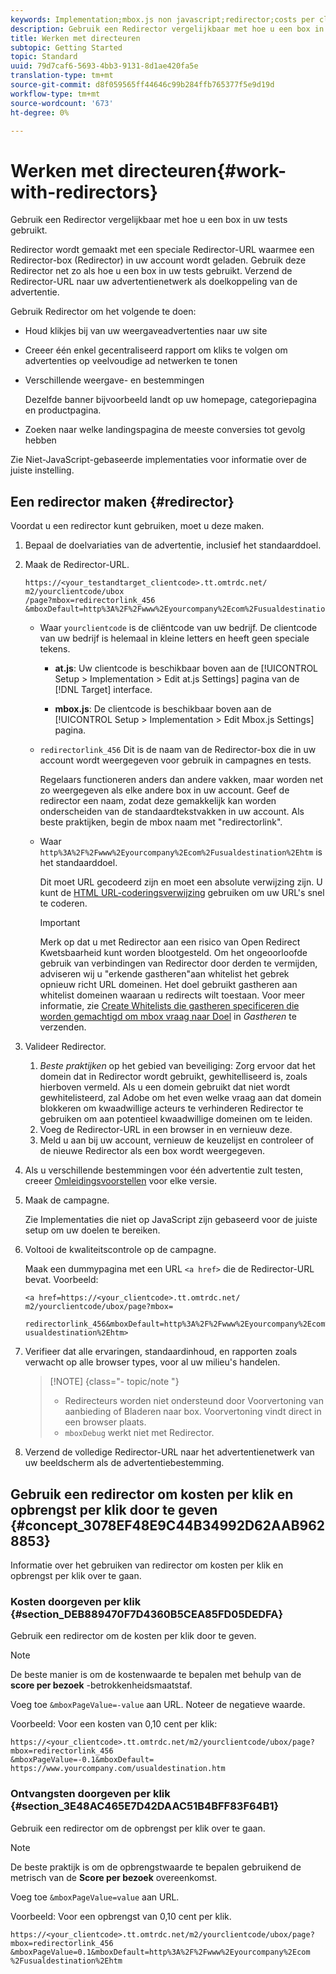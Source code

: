 ```yaml
---
keywords: Implementation;mbox.js non javascript;redirector;costs per click;revenue per click
description: Gebruik een Redirector vergelijkbaar met hoe u een box in uw tests gebruikt.
title: Werken met directeuren
subtopic: Getting Started
topic: Standard
uuid: 79d7caf6-5693-4bb3-9131-8d1ae420fa5e
translation-type: tm+mt
source-git-commit: d8f059565ff44646c99b284ffb765377f5e9d19d
workflow-type: tm+mt
source-wordcount: '673'
ht-degree: 0%

---
```



# Werken met directeuren{#work-with-redirectors}

Gebruik een Redirector vergelijkbaar met hoe u een box in uw tests gebruikt.

Redirector wordt gemaakt met een speciale Redirector-URL waarmee een Redirector-box (Redirector) in uw account wordt geladen. Gebruik deze Redirector net zo als hoe u een box in uw tests gebruikt. Verzend de Redirector-URL naar uw advertentienetwerk als doelkoppeling van de advertentie.

Gebruik Redirector om het volgende te doen:

* Houd klikjes bij van uw weergaveadvertenties naar uw site
* Creeer één enkel gecentraliseerd rapport om kliks te volgen om advertenties op veelvoudige ad netwerken te tonen
* Verschillende weergave- en bestemmingen

   Dezelfde banner bijvoorbeeld landt op uw homepage, categoriepagina en productpagina.

* Zoeken naar welke landingspagina de meeste conversies tot gevolg hebben

Zie Niet-JavaScript-gebaseerde implementaties [](../../c-implementing-target/c-non-javascript-based-implementation/non-javascript-based-implementation.md#concept_4799C58B081A43F6B3B8CC25A8D5D7C4)voor informatie over de juiste instelling.

## Een redirector maken {#redirector}

Voordat u een redirector kunt gebruiken, moet u deze maken.

1. Bepaal de doelvariaties van de advertentie, inclusief het standaarddoel.
1. Maak de Redirector-URL.

   ```
   https://<your_testandtarget_clientcode>.tt.omtrdc.net/​m2/yourclientcode/ubox
   /​page?mbox=redirectorlink_456
   &mboxDefault=http%3A%2F%2Fwww%2Eyourcompany%2Ecom%2Fusualdestination%2Ehtm
   ```

   * Waar `yourclientcode` is de cliëntcode van uw bedrijf. De clientcode van uw bedrijf is helemaal in kleine letters en heeft geen speciale tekens.

      * **at.js**: Uw clientcode is beschikbaar boven aan de [!UICONTROL Setup > Implementation > Edit at.js Settings] pagina van de [!DNL Target] interface.

      * **mbox.js**: De clientcode is beschikbaar boven aan de [!UICONTROL Setup > Implementation > Edit Mbox.js Settings] pagina.
   * `redirectorlink_456` Dit is de naam van de Redirector-box die in uw account wordt weergegeven voor gebruik in campagnes en tests.

      Regelaars functioneren anders dan andere vakken, maar worden net zo weergegeven als elke andere box in uw account. Geef de redirector een naam, zodat deze gemakkelijk kan worden onderscheiden van de standaardtekstvakken in uw account.  Als beste praktijken, begin de mbox naam met &quot;redirectorlink&quot;.

   * Waar `http%3A%2F%2Fwww%2Eyourcompany%2Ecom%2Fusualdestination%2Ehtm` is het standaarddoel.

      Dit moet URL gecodeerd zijn en moet een absolute verwijzing zijn. U kunt de [HTML URL-coderingsverwijzing](https://www.w3schools.com/tags/ref_urlencode.asp) gebruiken om uw URL&#39;s snel te coderen.

      >[!IMPORTANT]
      >
      >Merk op dat u met Redirector aan een risico van Open Redirect Kwetsbaarheid kunt worden blootgesteld. Om het ongeoorloofde gebruik van verbindingen van Redirector door derden te vermijden, adviseren wij u &quot;erkende gastheren&quot;aan whitelist het gebrek opnieuw richt URL domeinen. Het doel gebruikt gastheren aan whitelist domeinen waaraan u redirects wilt toestaan. Voor meer informatie, zie [Create Whitelists die gastheren specificeren die worden gemachtigd om mbox vraag naar Doel](/help/administrating-target/hosts.md#whitelist) in *Gastheren* te verzenden.


1. Valideer Redirector.
   1. *Beste praktijken* op het gebied van beveiliging: Zorg ervoor dat het domein dat in Redirector wordt gebruikt, gewhitelliseerd is, zoals hierboven vermeld. Als u een domein gebruikt dat niet wordt gewhitelisteerd, zal Adobe om het even welke vraag aan dat domein blokkeren om kwaadwillige acteurs te verhinderen Redirector te gebruiken om aan potentieel kwaadwillige domeinen om te leiden.
   1. Voeg de Redirector-URL in een browser in en vernieuw deze.
   1. Meld u aan bij uw account, vernieuw de keuzelijst en controleer of de nieuwe Redirector als een box wordt weergegeven.
1. Als u verschillende bestemmingen voor één advertentie zult testen, creeer [Omleidingsvoorstellen](../../c-experiences/c-visual-experience-composer/redirect-offer.md#task_9578678D42784F5EB9638F8AC8C911FA) voor elke versie.
1. Maak de campagne.

   Zie Implementaties [](../../c-implementing-target/c-non-javascript-based-implementation/non-javascript-based-implementation.md#concept_4799C58B081A43F6B3B8CC25A8D5D7C4) die niet op JavaScript zijn gebaseerd voor de juiste setup om uw doelen te bereiken.
1. Voltooi de kwaliteitscontrole op de campagne.

   Maak een dummypagina met een URL `<a href>` die de Redirector-URL bevat. Voorbeeld:

   ```
   <a href=https://<your_clientcode>.tt.omtrdc.net/​m2/yourclientcode/ubox/​page?mbox=
   
   redirectorlink_456&mboxDefault=http%3A%2F%2Fwww%2Eyourcompany%2Ecom%2F​usualdestination%2Ehtm>
   ```

1. Verifieer dat alle ervaringen, standaardinhoud, en rapporten zoals verwacht op alle browser types, voor al uw milieu&#39;s handelen.

   >[!NOTE] {class=&quot;- topic/note &quot;}
   >
   >* Redirecteurs worden niet ondersteund door Voorvertoning van aanbieding of Bladeren naar box. Voorvertoning vindt direct in een browser plaats.
   >* `mboxDebug` werkt niet met Redirector.


1. Verzend de volledige Redirector-URL naar het advertentienetwerk van uw beeldscherm als de advertentiebestemming.

## Gebruik een redirector om kosten per klik en opbrengst per klik door te geven {#concept_3078EF48E9C44B34992D62AAB9628853}

Informatie over het gebruiken van redirector om kosten per klik en opbrengst per klik over te gaan.

### Kosten doorgeven per klik {#section_DEB889470F7D4360B5CEA85FD05DEDFA}

Gebruik een redirector om de kosten per klik door te geven.

>[!NOTE]
>
>De beste manier is om de kostenwaarde te bepalen met behulp van de **score per bezoek** -betrokkenheidsmaatstaf.

Voeg toe `&mboxPageValue=-value` aan URL. Noteer de negatieve waarde.

Voorbeeld: Voor een kosten van 0,10 cent per klik:

```
https://<your_clientcode>.tt.omtrdc.net/​m2/yourclientcode/ubox/​page?mbox=redirectorlink_456
&mboxPageValue=-0.1&mboxDefault=​https://www.yourcompany.com/usualdestination.htm
```

### Ontvangsten doorgeven per klik {#section_3E48AC465E7D42DAAC51B4BFF83F64B1}

Gebruik een redirector om de opbrengst per klik over te gaan.

>[!NOTE]
>
>De beste praktijk is om de opbrengstwaarde te bepalen gebruikend de metrisch van de **Score per bezoek** overeenkomst.

Voeg toe `&mboxPageValue=value` aan URL.

Voorbeeld: Voor een opbrengst van 0,10 cent per klik.

```
https://<​your_clientcode>​​​​.tt​​.omtrdc​.net/​​m2/​yourclientcode/​ubox/​​​page?mbox=redirectorlink_456
&mboxPageValue=0.1​&mbox​Default=​​http%3A%2F%2Fwww%2E​yourcompany%2Ecom​%2Fusualdestination%2Ehtm
```
